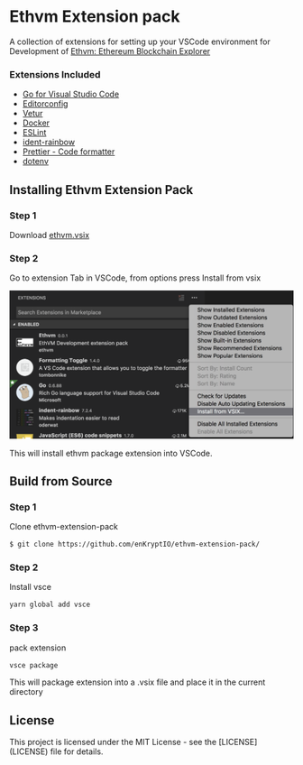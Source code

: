 # Ethvm Extension pack

A collection of extensions for setting up your VSCode environment for Development of [Ethvm: Ethereum Blockchain Explorer](https://github.com/enKryptIO/ethvm)

### Extensions Included
* [Go for Visual Studio Code](https://marketplace.visualstudio.com/items?itemName=ms-vscode.Go)
* [Editorconfig](https://marketplace.visualstudio.com/items?itemName=EditorConfig.EditorConfig)
* [Vetur](https://marketplace.visualstudio.com/items?itemName=octref.vetur)
* [Docker](https://marketplace.visualstudio.com/items?itemName=PeterJausovec.vscode-docker)
* [ESLint](https://marketplace.visualstudio.com/items?itemName=dbaeumer.vscode-eslint)
* [ident-rainbow](https://marketplace.visualstudio.com/items?itemName=oderwat.indent-rainbow)
* [Prettier - Code formatter](https://marketplace.visualstudio.com/items?itemName=esbenp.prettier-vscode)
* [dotenv](https://marketplace.visualstudio.com/items?itemName=mikestead.dotenv)

## Installing Ethvm Extension Pack

### Step 1

Download  [ethvm.vsix](https://github.com/enKryptIO/ethvm-extension-pack/releases/download/0.0.1/ethvm-extension-pack.vsix)

### Step 2

Go to extension Tab in VSCode, from options press Install from vsix

![Step 2 Screenshot](.github/assets/step.png)

This will install ethvm package extension into VSCode.

## Build from Source

### Step 1

Clone ethvm-extension-pack

```sh
$ git clone https://github.com/enKryptIO/ethvm-extension-pack/
```

### Step 2

Install vsce

```sh
yarn global add vsce
```

### Step 3

pack extension

```sh
vsce package
```

This will package extension into a .vsix file and place it in the current directory

## License

This project is licensed under the MIT License - see the [LICENSE] (LICENSE) file for details.
